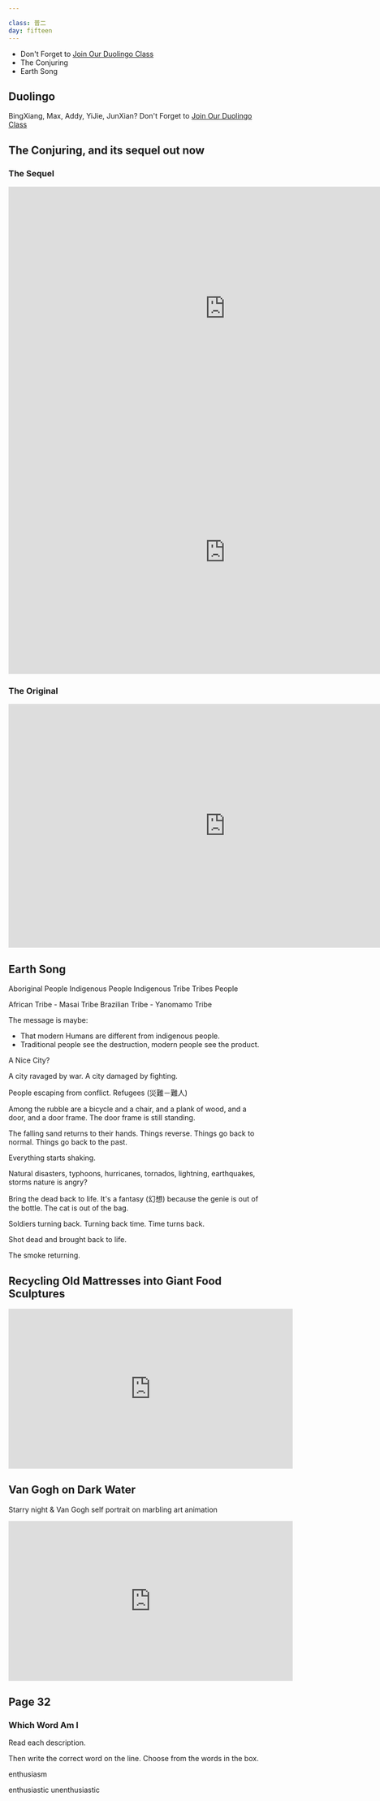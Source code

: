 ```yaml
---

class: 普二
day: fifteen
---
```


- Don't Forget to [Join Our Duolingo Class](https://www.duolingo.com/o/szejgv)
- The Conjuring
- Earth Song

## Duolingo

BingXiang, Max, Addy, YiJie, JunXian?
Don't Forget to [Join Our Duolingo Class](https://www.duolingo.com/o/szejgv)

## The Conjuring, and its sequel out now

### The Sequel

<iframe width="854" height="480" src="https://www.youtube.com/embed/KyA9AtUOqRM" frameborder="0" allowfullscreen></iframe>

<iframe width="854" height="480" src="https://www.youtube.com/embed/kTTCi55jpL4" frameborder="0" allowfullscreen></iframe>

### The Original

<iframe width="854" height="480" src="https://www.youtube.com/embed/k10ETZ41q5o" frameborder="0" allowfullscreen></iframe>

## Earth Song

Aboriginal People
Indigenous People
Indigenous Tribe
Tribes People

African Tribe - Masai Tribe
Brazilian Tribe - Yanomamo Tribe



The message is maybe:
- That modern Humans are different from indigenous people.
- Traditional people see the destruction, modern people see the product.

A Nice City?

A city ravaged by war.
A city damaged by fighting.

People escaping from conflict.
Refugees (災難－難人)

Among the rubble are a bicycle and a chair, and a plank of wood, and a door, and a door frame.
The door frame is still standing.


The falling sand returns to their hands.
Things reverse.
Things go back to normal.
Things go back to the past.

Everything starts shaking.

Natural disasters,
typhoons, hurricanes, tornados,
lightning, earthquakes, storms
nature is angry?

Bring the dead back to life.
It's a fantasy (幻想) because the genie is out of the bottle.
The cat is out of the bag.

Soldiers turning back.
Turning back time.
Time turns back.

Shot dead and brought back to life.

The smoke returning.

## Recycling Old Mattresses into Giant Food Sculptures


<iframe src="https://www.facebook.com/plugins/video.php?href=https%3A%2F%2Fwww.facebook.com%2Fajplusenglish%2Fvideos%2Fvb.407570359384477%2F742894289185414%2F%3Ftype%3D3&show_text=0&width=560" width="560" height="315" style="border:none;overflow:hidden" scrolling="no" frameborder="0" allowTransparency="true" allowFullScreen="true"></iframe>

## Van Gogh on Dark Water


Starry night & Van Gogh self portrait on marbling art animation

<iframe src="https://www.facebook.com/plugins/video.php?href=https%3A%2F%2Fwww.facebook.com%2Fgaripayart%2Fvideos%2Fvb.666803920%2F10154280182523921%2F%3Ftype%3D3&show_text=0&width=560" width="560" height="315" style="border:none;overflow:hidden" scrolling="no" frameborder="0" allowTransparency="true" allowFullScreen="true"></iframe>

## Page 32

### Which Word Am I

Read each description.

Then write the correct word on the line.
Choose from the words in the box.



enthusiasm

enthusiastic
unenthusiastic





